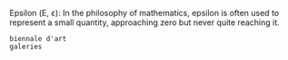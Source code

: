 Epsilon (Ε, ε): In the philosophy of mathematics, epsilon is often used to represent a small quantity, approaching zero but never quite reaching it.



    biennale d'art 
    galeries 
        